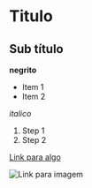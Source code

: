 # Titulo
## Sub título

**negrito**
- Item 1
- Item 2

*italico*
1) Step 1
2) Step 2

[Link para algo](https://github.com/)

![Link para imagem](https://git-scm.com/images/logo@2x.png)
